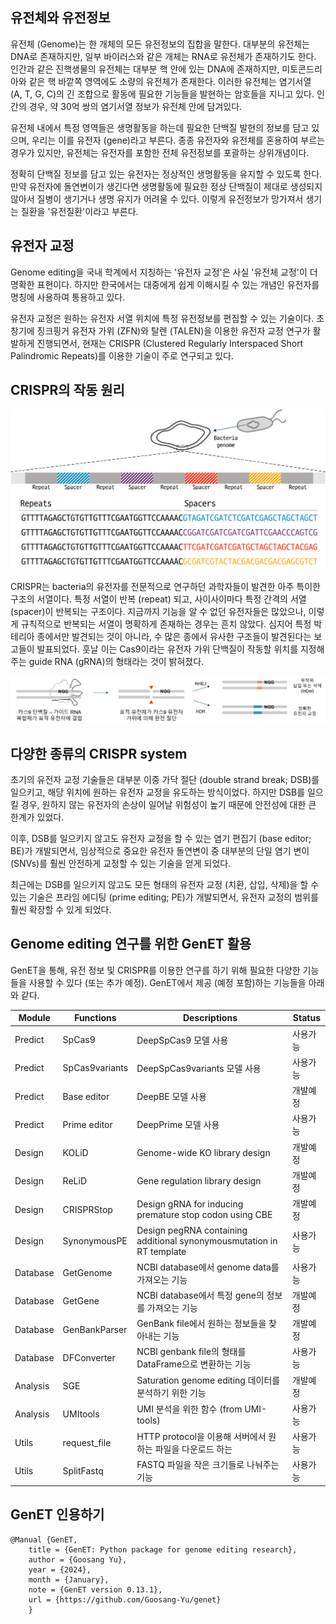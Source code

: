 ## 유전체와 유전정보
유전체 (Genome)는 한 개체의 모든 유전정보의 집합을 말한다. 대부분의 유전체는 DNA로 존재하지만, 일부 바이러스와 같은 개체는 RNA로 유전체가 존재하기도 한다. 인간과 같은 진핵생물의 유전체는 대부분 핵 안에 있는 DNA에 존재하지만, 미토콘드리아와 같은 핵 바깥쪽 영역에도 소량의 유전체가 존재한다. 이러한 유전체는 염기서열 (A, T, G, C)의 긴 조합으로 활동에 필요한 기능들을 발현하는 암호들을 지니고 있다. 인간의 경우, 약 30억 쌍의 염기서열 정보가 유전체 안에 담겨있다.

유전체 내에서 특정 영역들은 생명활동을 하는데 필요한 단백질 발현의 정보를 담고 있으며, 우리는 이를 유전자 (gene)라고 부른다. 종종 유전자와 유전체를 혼용하여 부르는 경우가 있지만, 유전체는 유전자를 포함한 전체 유전정보를 포괄하는 상위개념이다. 

정확히 단백질 정보를 담고 있는 유전자는 정상적인 생명활동을 유지할 수 있도록 한다. 만약 유전자에 돌연변이가 생긴다면 생명활동에 필요한 정상 단백질이 제대로 생성되지 않아서 질병이 생기거나 생명 유지가 어려울 수 있다. 이렇게 유전정보가 망가져서 생기는 질환을 '유전질환'이라고 부른다. 

## 유전자 교정
Genome editing을 국내 학계에서 지칭하는 '유전자 교정'은 사실 '유전체 교정'이 더 명확한 표현이다. 하지만 한국에서는 대중에게 쉽게 이해시킬 수 있는 개념인 유전자를 명칭에 사용하여 통용하고 있다. 

유전자 교정은 원하는 유전자 서열 위치에 특정 유전정보를 편집할 수 있는 기술이다. 초창기에 징크핑거 유전자 가위 (ZFN)와 탈렌 (TALEN)을 이용한 유전자 교정 연구가 활발하게 진행되면서, 현재는 CRISPR (Clustered Regularly Interspaced Short Palindromic Repeats)를 이용한 기술이 주로 연구되고 있다. 


## CRISPR의 작동 원리
![CRISPR_history](assets/contents/en_0_1_1_CRISPR_history.svg)

CRISPR는 bacteria의 유전자를 전문적으로 연구하던 과학자들이 발견한 아주 특이한 구조의 서열이다. 특정 서열이 반복 (repeat) 되고, 사이사이마다 특정 간격의 서열 (spacer)이 반복되는 구조이다. 지금까지 기능을 알 수 없던 유전자들은 많았으나, 이렇게 규칙적으로 반복되는 서열이 명확하게 존재하는 경우는 흔치 않았다. 심지어 특정 박테리아 종에서만 발견되는 것이 아니라, 수 많은 종에서 유사한 구조들이 발견된다는 보고들이 발표되었다. 훗날 이는 Cas9이라는 유전자 가위 단백질이 작동할 위치를 지정해주는 guide RNA (gRNA)의 형태라는 것이 밝혀졌다.

![CRISPR_machanism](assets/contents/ko_0_1_2_CRISPR_machanism.svg)


## 다양한 종류의 CRISPR system
초기의 유전자 교정 기술들은 대부분 이중 가닥 절단 (double strand break; DSB)를 일으키고, 해당 위치에 원하는 유전자 교정을 유도하는 방식이었다. 하지만 DSB를 일으킬 경우, 원하지 않는 유전자의 손상이 일어날 위험성이 높기 때문에 안전성에 대한 큰 한계가 있었다. 

이후, DSB를 일으키지 않고도 유전자 교정을 할 수 있는 염기 편집기 (base editor; BE)가 개발되면서, 임상적으로 중요한 유전자 돌연변이 중 대부분의 단일 염기 변이 (SNVs)를 훨씬 안전하게 교정할 수 있는 기술을 얻게 되었다. 

최근에는 DSB를 일으키지 않고도 모든 형태의 유전자 교정 (치환, 삽입, 삭제)을 할 수 있는 기술은 프라임 에디팅 (prime editing; PE)가 개발되면서, 유전자 교정의 범위를 훨씬 확장할 수 있게 되었다. 

## Genome editing 연구를 위한 GenET 활용
GenET을 통해, 유전 정보 및 CRISPR를 이용한 연구를 하기 위해 필요한 다양한 기능들을 사용할 수 있다 (또는 추가 예정). GenET에서 제공 (예정 포함)하는 기능들을 아래와 같다. 

| Module   | Functions      | Descriptions                                                          | Status |
| -------- | -------------- | --------------------------------------------------------------------- | ------ |
| Predict  | SpCas9         | DeepSpCas9 모델 사용                                                   | 사용가능   |
| Predict  | SpCas9variants | DeepSpCas9variants 모델 사용                                           | 사용가능   |
| Predict  | Base editor    | DeepBE 모델 사용                                                       | 개발예정   |
| Predict  | Prime editor   | DeepPrime 모델 사용                                                    | 사용가능   |
| Design   | KOLiD          | Genome-wide KO library design                                         | 개발예정   |
| Design   | ReLiD          | Gene regulation library design                                        | 개발예정   |
| Design   | CRISPRStop     | Design gRNA for inducing premature stop codon using CBE               | 개발예정   |
| Design   | SynonymousPE   | Design pegRNA containing additional synonymousmutation in RT template | 사용가능   |
| Database | GetGenome      | NCBI database에서 genome data를 가져오는 기능                           | 사용가능   |
| Database | GetGene        | NCBI database에서 특정 gene의 정보를 가져오는 기능                       | 개발예정   |
| Database | GenBankParser  | GenBank file에서 원하는 정보들을 찾아내는 기능                           | 개발예정   |
| Database | DFConverter    | NCBI genbank file의 형태를 DataFrame으로 변환하는 기능                  | 사용가능   |
| Analysis | SGE            | Saturation genome editing 데이터를 분석하기 위한 기능                   | 개발예정   |
| Analysis | UMItools       | UMI 분석을 위한 함수 (from UMI-tools)                                  | 사용가능   |
| Utils    | request_file   | HTTP protocol을 이용해 서버에서 원하는 파일을 다운로드 하는              | 사용가능   |
| Utils    | SplitFastq     | FASTQ 파일을 작은 크기들로 나눠주는 기능                                | 사용가능   |


## GenET 인용하기

```
@Manual {GenET, 
    title = {GenET: Python package for genome editing research}, 
    author = {Goosang Yu}, 
    year = {2024}, 
    month = {January}, 
    note = {GenET version 0.13.1}, 
    url = {https://github.com/Goosang-Yu/genet}
    }
```
